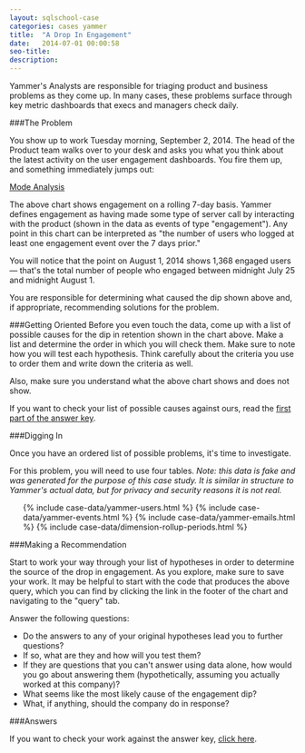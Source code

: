```yaml
---
layout: sqlschool-case
categories: cases yammer
title:  "A Drop In Engagement"
date:   2014-07-01 00:00:58
seo-title: 
description: 
---
```


Yammer's Analysts are responsible for triaging product and business problems as they come up. In many cases, these problems surface through key metric dashboards that execs and managers check daily.

###The Problem

You show up to work Tuesday morning, September 2, 2014. The head of the Product team walks over to your desk and asks you what you think about the latest activity on the user engagement dashboards. You fire them up, and something immediately jumps out:

<a href="https://staging.modeanalytics.com/tutorial/reports/f7aeca4599b7/embed" class="mode-embed">Mode Analysis</a><script src="https://staging.modeanalytics.com/embed/embed.js"></script>

The above chart shows engagement on a rolling 7-day basis. Yammer defines engagement as having made some type of server call by interacting with the product (shown in the data as events of type "engagement"). Any point in this chart can be interpreted as "the number of users who logged at least one engagement event over the 7 days prior."

You will notice that the point on August 1, 2014 shows 1,368 engaged users — that's the total number of people who engaged between midnight July 25 and midnight August 1.

You are responsible for determining what caused the dip shown above and, if appropriate, recommending solutions for the problem.

###Getting Oriented
Before you even touch the data, come up with a list of possible causes for the dip in retention shown in the chart above. Make a list and determine the order in which you will check them. Make sure to note how you will test each hypothesis. Think carefully about the criteria you use to order them and write down the criteria as well.

Also, make sure you understand what the above chart shows and does not show.

If you want to check your list of possible causes against ours, read the [first part of the answer key](answers/a-drop-in-engagement-answers.html).

###Digging In

Once you have an ordered list of possible problems, it's time to investigate.

For this problem, you will need to use four tables. *Note: this data is fake and was generated for the purpose of this case study. It is similar in structure to Yammer's actual data, but for privacy and security reasons it is not real.*

<div class="accordion">
  <ul>
    {% include case-data/yammer-users.html %}
    {% include case-data/yammer-events.html %}
    {% include case-data/yammer-emails.html %}
    {% include case-data/dimension-rollup-periods.html %}
  </ul>
</div>

###Making a Recommendation

Start to work your way through your list of hypotheses in order to determine the source of the drop in engagement. As you explore, make sure to save your work. It may be helpful to start with the code that produces the above query, which you can find by clicking the link in the footer of the chart and navigating to the "query" tab.

Answer the following questions:

* Do the answers to any of your original hypotheses lead you to further questions?
* If so, what are they and how will you test them?
* If they are questions that you can't answer using data alone, how would you go about answering them (hypothetically, assuming you actually worked at this company)?
* What seems like the most likely cause of the engagement dip?
* What, if anything, should the company do in response?

###Answers

If you want to check your work against the answer key, [click here](answers/a-drop-in-engagement-answers.html#solution).
